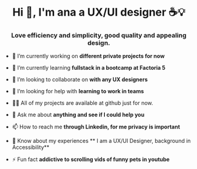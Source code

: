 <h1 align="center">Hi 👋, I'm ana a UX/UI designer ☕💡</h1>
<h3 align="center">Love efficiency and simplicity, good quality and appealing design.</h3>

- 🔭 I’m currently working on **different private projects for now**

- 🌱 I’m currently learning **fullstack in a bootcamp at Factoria 5**

- 👯 I’m looking to collaborate on **with any UX designers**

- 🤝 I’m looking for help with **learning to work in teams**

- 👨‍💻 All of my projects are available at github just for now.

- 💬 Ask me about **anything and see if I could help you**

- 📫 How to reach me **through Linkedin, for me privacy is important**

- 📄 Know about my experiences ** I am a UX/UI Designer, background in Accessibility**

- ⚡ Fun fact **addictive to scrolling vids of funny pets in youtube**

